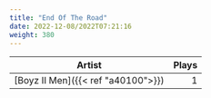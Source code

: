 ```yaml
---
title: "End Of The Road"
date: 2022-12-08/2022T07:21:16
weight: 380
---
```




 Artist | Plays 
----- | -----:
[Boyz II Men]({{< ref "a40100">}}) | 1
